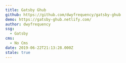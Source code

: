 ```yaml
---
title: Gatsby Ghub
github: https://github.com/dwyfrequency/gatsby-ghub
demo: https://gatsby-ghub.netlify.com/
author: dwyfrequency
ssg:
  - Gatsby
cms:
  - No Cms
date: 2019-06-22T21:13:28.000Z
stale: true
---
```

